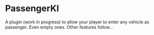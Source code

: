 # PassengerKI
A plugin (work in progress) to allow your player to enter any vehicle as passenger. Even empty ones. 
Other features follow...